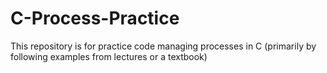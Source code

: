 # C-Process-Practice
This repository is for practice code managing processes in C (primarily by following examples from lectures or a textbook)
